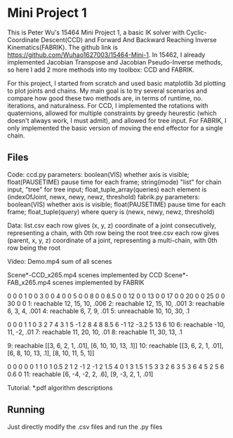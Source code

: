 # Mini Project 1
 This is Peter Wu's 15464 Mini Project 1, a basic IK solver with Cyclic-Coordinate Descent(CCD) and Forward And Backward Reaching Inverse Kinematics(FABRIK). The github link is https://github.com/Wuhao1627003/15464-Mini-1.
 In 15462, I already implemented Jacobian Transpose and Jacobian Pseudo-Inverse methods, so here I add 2 more methods into my toolbox: CCD and FABRIK.
 
 For this project, I started from scratch and used basic matplotlib 3d plotting to plot joints and chains. My main goal is to try several scenarios and compare how good these two methods are, in terms of runtime, no. iterations, and naturalness.
 For CCD, I implemented the rotations with quaternions, allowed for multiple constraints by greedy heurestic (which doesn't always work, I must admit), and allowed for tree input. For FABRIK, I only implemented the basic version of moving the end effector for a single chain.
 
## Files
 Code:
  ccd.py parameters: boolean(VIS) whether axis is visible; float(PAUSETIME) pause time for each frame; string(mode) "list" for chain input, "tree" for tree input; float_tuple_array(queries) each element is (indexOfJoint, newx, newy, newz, threshold)
  fabrik.py parameters: boolean(VIS) whether axis is visible; float(PAUSETIME) pause time for each frame; float_tuple(query) where query is (newx, newy, newz, threshold)
  
 Data:
  list.csv each row gives (x, y, z) coordinate of a joint consecutively, representing a chain, with 0th row being the root
  tree.csv each row gives (parent, x, y, z) coordinate of a joint, representing a multi-chain, with 0th row being the root
  
 Video:
  Demo.mp4 sum of all scenes

  Scene*-CCD_x265.mp4 scenes implemented by CCD
  Scene*-FAB_x265.mp4 scenes implemented by FABRIK

  0	  0	0
  1	  0	0
  3	  0	0
  4	  0	0
  5	  0	0
  8	  0	0
  8.5	0	0
  12	0	0
  13	0	0
  17	0	0
  20	0	0
  25	0	0
  30	0	0
  1: reachable 12, 15, 10, .006
  2: reachable 12, 15, 10, .001
  3: reachable 6, 3, 4, .001
  4: reachable 6, 7, 9, .01
  5: unreachable 10, 10, 30, .1

  0	  0	   0
  1	  1	   0
  3	  2	   7
  4	  3	   1
  5	  -1	 2
  8	  4	   8
  8.5	6	   -1
  12	-3.2 5
  13	6	   10
  6: reachable -10, 11, -2, .01
  7: reachable 11, 20, 10, .01
  8: reachable 11, 30, 13, .1

  9: reachable [[3, 6, 2, 1, .01], [6, 10, 10, 13, .1]]
  10: reachable [[3, 6, 2, 1, .01], [6, 8, 10, 13, .1], [8, 10, 11, 5, 1]]

  0	0	  0	  0
  0	1	  1	  0
  1	0.5	2	  1
  2	-1	2	  -1
  2	1.5	4	  0
  1	3	  1.5	1
  5	3	  3	  2
  6	3	  5	  3
  6	4	  5	  2
  5	6	  0.6	0
  11: reachable [6, -4, -2, 2, .6], [9, -3, 2, 1, .01]

  Tutorial:
    *.pdf algorithm descriptions

  
## Running
 Just directly modify the .csv files and run the .py files

